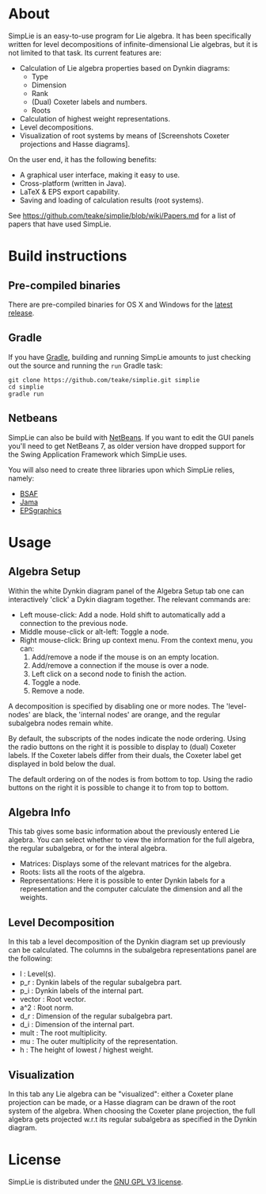 # About

SimpLie is an easy-to-use program for Lie algebra. It has been specifically written for level decompositions of infinite-dimensional Lie algebras, but it is not limited to that task. Its current features are:

*  Calculation of Lie algebra properties based on Dynkin diagrams:
   * Type
   * Dimension
   * Rank
   * (Dual) Coxeter labels and numbers.
   * Roots
* Calculation of highest weight representations.
* Level decompositions.
* Visualization of root systems by means of [Screenshots Coxeter projections and Hasse diagrams].

On the user end, it has the following benefits:

* A graphical user interface, making it easy to use.
* Cross-platform (written in Java).
* LaTeX & EPS export capability.
* Saving and loading of calculation results (root systems).

See https://github.com/teake/simplie/blob/wiki/Papers.md for a list of papers that have used SimpLie.

# Build instructions #

## Pre-compiled binaries ##

There are pre-compiled binaries for OS X and Windows for the [latest release](https://github.com/teake/simplie/releases/latest).

## Gradle ##

If you have [Gradle](http://www.gradle.org/), building and running SimpLie amounts to just checking out the source and running the `run` Gradle task:

```
git clone https://github.com/teake/simplie.git simplie
cd simplie
gradle run
```


## Netbeans ##

SimpLie can also be build with [NetBeans](https://netbeans.org/). If you want to edit the GUI panels you'll need to get NetBeans 7, as older version have dropped support for the Swing Application Framework which SimpLie uses.

You will also need to create three libraries upon which SimpLie relies, namely:

  * [BSAF](https://kenai.com/projects/bsaf/)
  * [Jama](http://math.nist.gov/javanumerics/jama/)
  * [EPSgraphics](http://math.nist.gov/javanumerics/jama/)


# Usage #

## Algebra Setup ##

Within the white Dynkin diagram panel of the Algebra Setup tab one can interactively 'click' a Dykin diagram together. The relevant commands are:

  * Left mouse-click: Add a node. Hold shift to automatically add a connection to the previous node.
  * Middle mouse-click or alt-left: Toggle a node.
  * Right mouse-click: Bring up context menu. From the context menu, you can:
    1. Add/remove a node if the mouse is on an empty location.
    1. Add/remove a connection if the mouse is over a node.
    1. Left click on a second node to finish the action.
    1. Toggle a node.
    1. Remove a node.

A decomposition is specified by disabling one or more nodes. The 'level-nodes' are black, the 'internal nodes' are orange, and the regular subalgebra nodes remain white.

By default, the subscripts of the nodes indicate the node ordering. Using the radio buttons on the right it is possible to display to (dual) Coxeter labels. If the Coxeter labels differ from their duals, the Coxeter label get displayed in bold below the dual.

The default ordering on of the nodes is from bottom to top. Using the radio buttons on the right it is possible to change it to from top to bottom.

## Algebra Info ##

This tab gives some basic information about the previously entered Lie algebra. You can select whether to view the information for the full algebra, the regular subalgebra, or for the interal algebra.

  * Matrices: Displays some of the relevant matrices for the algebra.
  * Roots: lists all the roots of the algebra.
  * Representations: Here it is possible to enter Dynkin labels for a representation and the computer calculate the dimension and all the weights.

## Level Decomposition ##

In this tab a level decomposition of the Dynkin diagram set up previously can be calculated. The columns in the subalgebra representations panel are the following:

  * l : Level(s).
  * p\_r : Dynkin labels of the regular subalgebra part.
  * p\_i : Dynkin labels of the internal part.
  * vector : Root vector.
  * a^2 : Root norm.
  * d\_r : Dimension of the regular subalgebra part.
  * d\_i : Dimension of the internal part.
  * mult : The root multiplicity.
  * mu : The outer multiplicity of the representation.
  * h : The height of lowest / highest weight.

## Visualization ##

In this tab any Lie algebra can be "visualized": either a Coxeter plane projection can be made, or a Hasse diagram can be drawn of the root system of the algebra.
When choosing the Coxeter plane projection, the full algebra gets projected w.r.t its regular subalgebra as specified in the Dynkin diagram.

# License #

SimpLie is distributed under the [GNU GPL V3 license](http://www.gnu.org/licenses/gpl.html).

